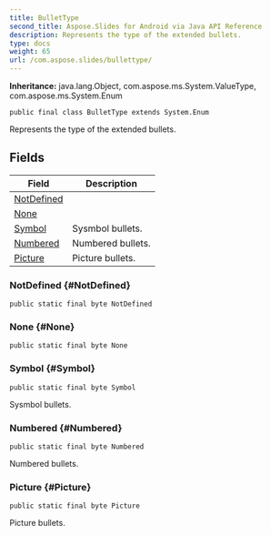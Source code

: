 ```yaml
---
title: BulletType
second_title: Aspose.Slides for Android via Java API Reference
description: Represents the type of the extended bullets.
type: docs
weight: 65
url: /com.aspose.slides/bullettype/
---
```

**Inheritance:**
java.lang.Object, com.aspose.ms.System.ValueType, com.aspose.ms.System.Enum
```
public final class BulletType extends System.Enum
```

Represents the type of the extended bullets.
## Fields

| Field | Description |
| --- | --- |
| [NotDefined](#NotDefined) |  |
| [None](#None) |  |
| [Symbol](#Symbol) | Sysmbol bullets. |
| [Numbered](#Numbered) | Numbered bullets. |
| [Picture](#Picture) | Picture bullets. |
### NotDefined {#NotDefined}
```
public static final byte NotDefined
```




### None {#None}
```
public static final byte None
```




### Symbol {#Symbol}
```
public static final byte Symbol
```


Sysmbol bullets.

### Numbered {#Numbered}
```
public static final byte Numbered
```


Numbered bullets.

### Picture {#Picture}
```
public static final byte Picture
```


Picture bullets.

